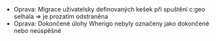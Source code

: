 ##
- Oprava: Migrace uživatelsky definovaných kešek při spuštění c:geo selhala => je prozatím odstraněna
- Oprava: Dokončené úlohy Wherigo nebyly označeny jako dokončené nebo neúspěšné
